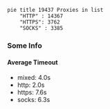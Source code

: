 
```mermaid
pie title 19437 Proxies in list
    "HTTP" : 14367
    "HTTPS": 3762
    "SOCKS" : 3385
```

### Some Info
#### Average Timeout

- mixed: 4.0s
- http: 2.0s
- https: 7.6s
- socks: 6.3s